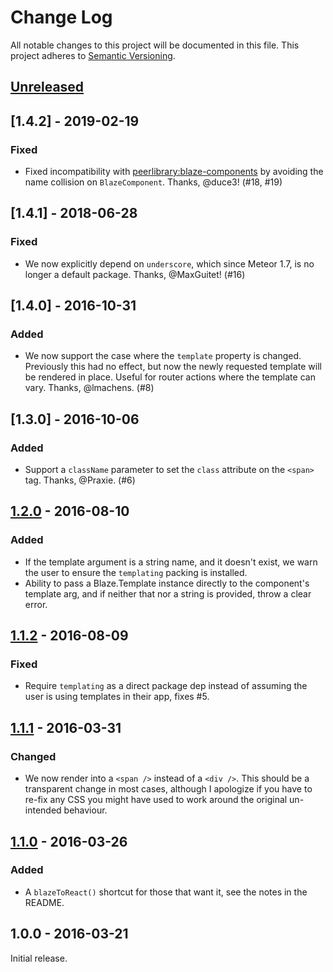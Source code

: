 # Change Log
All notable changes to this project will be documented in this file.
This project adheres to [Semantic Versioning](http://semver.org/).

## [Unreleased]

## [1.4.2] - 2019-02-19
### Fixed
* Fixed incompatibility with
[peerlibrary:blaze-components](http://components.meteorapp.com/)
by avoiding the name collision on `BlazeComponent`.  Thanks, @duce3!
(#18, #19)

## [1.4.1] - 2018-06-28
### Fixed
* We now explicitly depend on `underscore`, which since Meteor 1.7, is no longer
  a default package.  Thanks, @MaxGuitet!  (#16)

## [1.4.0] - 2016-10-31
### Added
* We now support the case where the `template` property is changed.  Previously
  this had no effect, but now the newly requested template will be rendered in
  place.  Useful for router actions where the template can vary.  Thanks,
  @lmachens.  (#8)  

## [1.3.0] - 2016-10-06
### Added
* Support a `className` parameter to set the `class` attribute on the `<span>`
  tag.  Thanks, @Praxie.  (#6)

## [1.2.0] - 2016-08-10
### Added
* If the template argument is a string name, and it doesn't exist, we
  warn the user to ensure the `templating` packing is installed.
* Ability to pass a Blaze.Template instance directly to the component's
  template arg, and if neither that nor a string is provided, throw a
  clear error.

## [1.1.2] - 2016-08-09
### Fixed
* Require `templating` as a direct package dep instead of assuming the user is
  using templates in their app, fixes #5.

## [1.1.1] - 2016-03-31
### Changed
- We now render into a `<span />` instead of a `<div />`.  This should be a
  transparent change in most cases, although I apologize if you have to re-fix
  any CSS you might have used to work around the original un-intended
  behaviour.

## [1.1.0] - 2016-03-26
### Added
- A `blazeToReact()` shortcut for those that want it, see the notes in the
  README.

## 1.0.0 - 2016-03-21

Initial release.

[Unreleased]: https://github.com/gadicc/meteor-blaze-react-component/compare/v1.2.0...HEAD
[1.2.0]: https://github.com/gadicc/meteor-blaze-react-component/compare/v1.1.2...v1.1.0
[1.1.2]: https://github.com/gadicc/meteor-blaze-react-component/compare/v1.1.1...v1.1.2
[1.1.1]: https://github.com/gadicc/meteor-blaze-react-component/compare/v1.1.0...v1.1.1
[1.1.0]: https://github.com/gadicc/meteor-blaze-react-component/compare/v1.0.0...v1.1.0
